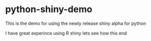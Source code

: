 # python-shiny-demo
This is the demo for using the newly release shiny alpha for python

I have great experince using R shiny lets see how this end